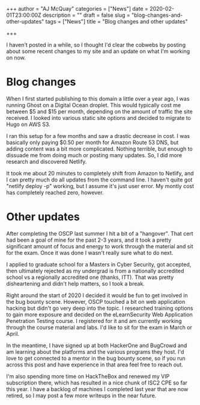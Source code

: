 +++
author = "AJ McQuay"
categories = ["News"]
date = 2020-02-01T23:00:00Z
description = ""
draft = false
slug = "blog-changes-and-other-updates"
tags = ["News"]
title = "Blog changes and other updates"

+++

I haven't posted in a while, so I thought I'd clear the cobwebs by posting about some recent changes to my site and an update on what I'm working on now.

# Blog changes

When I first started publishing to this domain a little over a year ago, I was running Ghost on a Digital Ocean droplet. This would typically cost me between $5 and $15 per month, depending on the amount of traffic the site received. I looked into various static site options and decided to migrate to Hugo on AWS S3.

I ran this setup for a few months and saw a drastic decrease in cost. I was basically only paying $0.50 per month for Amazon Route 53 DNS, but adding content was a bit more complicated. Nothing terrible, but enough to dissuade me from doing much or posting many updates. So, I did more research and discovered Netlify.

It took me about 20 minutes to completely shift from Amazon to Netlify, and I can pretty much do all updates from the command line. I haven't quite got "netlify deploy -p" working, but I assume it's just user error. My montly cost has completely reached zero, however.

# Other updates

After completing the OSCP last summer I hit a bit of a "hangover". That cert had been a goal of mine for the past 2-3 years, and it took a pretty significant amount of focus and energy to work through the material and sit for the exam. Once it was done I wasn't really sure what to do next.

I applied to graduate school for a Masters in Cyber Security, got accepted, then ultimately rejected as my undergrad is from a nationally accredited school vs a regionally accredited one (thanks, ITT). That was pretty disheartening and didn't help matters, so I took a break.

Right around the start of 2020 I decided it would be fun to get involved in the bug bounty scene. However, OSCP touched a bit on web application hacking but didn't go very deep into the topic. I researched training options to gain more exposure and decided on the eLearnSecurity Web Application Penetration Testing course. I registered for it and am currently working through the course material and labs. I'd like to sit for the exam in March or April.

In the meantime, I have signed up at both HackerOne and BugCrowd and am learning about the platforms and the various programs they host. I'd love to get connected to a mentor in the bug bounty scene, so if you run across this post and have experience in that area feel free to reach out.

I'm also spending more time on HackTheBox and renewed my VIP subscription there, which has resulted in a nice chunk of ISC2 CPE so far this year. I have a backlog of machines I completed last year that are now retired, so I may post a few more writeups in the near future.

